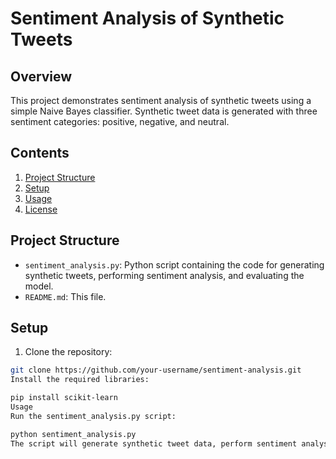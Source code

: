 # Sentiment Analysis of Synthetic Tweets

## Overview
This project demonstrates sentiment analysis of synthetic tweets using a simple Naive Bayes classifier. Synthetic tweet data is generated with three sentiment categories: positive, negative, and neutral.

## Contents
1. [Project Structure](#project-structure)
2. [Setup](#setup)
3. [Usage](#usage)
4. [License](#license)

## Project Structure
- `sentiment_analysis.py`: Python script containing the code for generating synthetic tweets, performing sentiment analysis, and evaluating the model.
- `README.md`: This file.

## Setup
1. Clone the repository:

```bash
git clone https://github.com/your-username/sentiment-analysis.git
Install the required libraries:

pip install scikit-learn
Usage
Run the sentiment_analysis.py script:

python sentiment_analysis.py
The script will generate synthetic tweet data, perform sentiment analysis using a Naive Bayes classifier, and display the evaluation results.